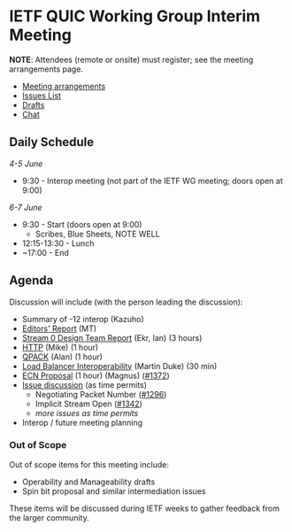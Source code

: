 # IETF QUIC Working Group Interim Meeting

**NOTE**: Attendees (remote or onsite) must register; see the meeting arrangements page.

* [Meeting arrangements](https://github.com/quicwg/wg-materials/blob/master/interim-18-06/arrangements.md)
* [Issues List](https://github.com/quicwg/base-drafts/issues)
* [Drafts](https://github.com/quicwg/base-drafts)
* [Chat](xmpp:quic@jabber.ietf.org?join)

## Daily Schedule

_4-5 June_

* 9:30 - Interop meeting (not part of the IETF WG meeting; doors open at 9:00)

_6-7 June_

* 9:30 - Start (doors open at 9:00)
  * Scribes, Blue Sheets, NOTE WELL
* 12:15-13:30 - Lunch
* ~17:00 - End

## Agenda

Discussion will include (with the person leading the discussion):

* Summary of -12 interop (Kazuho)
* [Editors' Report](https://github.com/quicwg/wg-materials/blob/master/interim-18-06/editors.pdf) (MT)
* [Stream 0 Design Team Report](hhttps://docs.google.com/presentation/d/e/2PACX-1vRYFb378ohxIn42Dq9a7Y-FfTSo6fLLwgEIhmexGH4SlAkA_nVc_b0RB4Q7yUzWdc4GqjBmK3OC9QoC/pub?start=false&loop=false&delayms=3000&slide=id.p) (Ekr, Ian) (3 hours)
* [HTTP](https://github.com/quicwg/wg-materials/blob/master/interim-18-06/HTTP.pdf) (Mike) (1 hour)
* [QPACK](https://github.com/quicwg/wg-materials/blob/master/interim-18-06/qpack%20update%2006.18.pdf) (Alan) (1 hour)
* [Load Balancer Interoperability](https://github.com/quicwg/wg-materials/blob/master/interim-18-06/quic-load-balancers.pdf) (Martin Duke) (30 min)
* [ECN Proposal](https://github.com/quicwg/wg-materials/blob/master/interim-18-06/ECN%20for%20QUIC%20-%20interim-18-06.pdf) (1 hour) (Magnus) ([#1372](https://github.com/quicwg/base-drafts/pull/1372))
* [Issue discussion](https://docs.google.com/presentation/d/1VSpqQR941xo80hyNi10RQ6mksSpTjmbG3p9_v0a-CWk/present) (as time permits)
  * Negotiating Packet Number ([#1296](https://github.com/quicwg/base-drafts/pull/1296))
  * Implicit Stream Open ([#1342](https://github.com/quicwg/base-drafts/pull/1342))
  * _more issues as time permits_
* Interop / future meeting planning

### Out of Scope

Out of scope items for this meeting include:

* Operability and Manageability drafts
* Spin bit proposal and similar intermediation issues

These items will be discussed during IETF weeks to gather feedback from the larger community.
